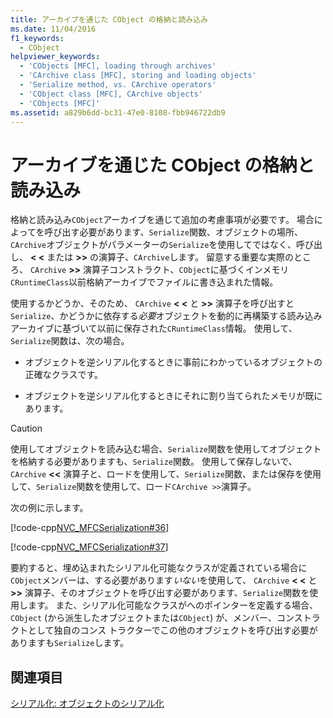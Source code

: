 ```yaml
---
title: アーカイブを通じた CObject の格納と読み込み
ms.date: 11/04/2016
f1_keywords:
  - CObject
helpviewer_keywords:
  - 'CObjects [MFC], loading through archives'
  - 'CArchive class [MFC], storing and loading objects'
  - 'Serialize method, vs. CArchive operators'
  - 'CObject class [MFC], CArchive objects'
  - 'CObjects [MFC]'
ms.assetid: a829b6dd-bc31-47e0-8108-fbb946722db9
---
```

# <a name="storing-and-loading-cobjects-via-an-archive"></a>アーカイブを通じた CObject の格納と読み込み

格納と読み込み`CObject`アーカイブを通じて追加の考慮事項が必要です。 場合によってを呼び出す必要があります、`Serialize`関数、オブジェクトの場所、`CArchive`オブジェクトがパラメーターの`Serialize`を使用してではなく、呼び出し、 **< \<** または **>>** の演算子、`CArchive`します。 留意する重要な実際のところ、 `CArchive` **>>** 演算子コンストラクト、`CObject`に基づくインメモリ`CRuntimeClass`以前格納アーカイブでファイルに書き込まれた情報。

使用するかどうか、そのため、 `CArchive` **< \<** と **>>** 演算子を呼び出すと`Serialize`、かどうかに依存する*必要*オブジェクトを動的に再構築する読み込みアーカイブに基づいて以前に保存された`CRuntimeClass`情報。 使用して、`Serialize`関数は、次の場合。

- オブジェクトを逆シリアル化するときに事前にわかっているオブジェクトの正確なクラスです。

- オブジェクトを逆シリアル化するときにそれに割り当てられたメモリが既にあります。

> [!CAUTION]
>  使用してオブジェクトを読み込む場合、`Serialize`関数を使用してオブジェクトを格納する必要がありますも、`Serialize`関数。 使用して保存しないで、 `CArchive` **<<** 演算子と、ロードを使用して、`Serialize`関数、または保存を使用して、`Serialize`関数を使用して、ロード`CArchive >>`演算子。

次の例に示します。

[!code-cpp[NVC_MFCSerialization#36](../mfc/codesnippet/cpp/storing-and-loading-cobjects-via-an-archive_1.h)]

[!code-cpp[NVC_MFCSerialization#37](../mfc/codesnippet/cpp/storing-and-loading-cobjects-via-an-archive_2.cpp)]

要約すると、埋め込まれたシリアル化可能なクラスが定義されている場合に`CObject`メンバーは、する必要があります*いない*を使用して、 `CArchive` **< \<** と **>>** 演算子、そのオブジェクトを呼び出す必要があります、`Serialize`関数を使用します。 また、シリアル化可能なクラスがへのポインターを定義する場合、 `CObject` (から派生したオブジェクトまたは`CObject`) が、メンバー、コンストラクトとして独自のコンス トラクターでこの他のオブジェクトを呼び出す必要がありますも`Serialize`します。

## <a name="see-also"></a>関連項目

[シリアル化: オブジェクトのシリアル化](../mfc/serialization-serializing-an-object.md)
